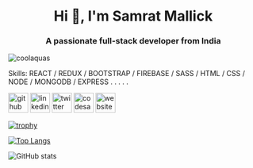 <h1 align="center">Hi 👋, I'm Samrat Mallick</h1>
<h3 align="center">A passionate full-stack developer from India</h3>    
<p align="left"> <img src="https://komarev.com/ghpvc/?username=coolaquas&label=Profile%20views&color=0e75b6&style=flat" alt="coolaquas" /> </p>

Skills: REACT / REDUX / BOOTSTRAP / FIREBASE / SASS / HTML / CSS / NODE / MONGODB / EXPRESS
.
.
.
 .
 .
 
[<img src='https://cdn.jsdelivr.net/npm/simple-icons@3.0.1/icons/github.svg' alt='github' height='40'>](https://github.com/coolaquas)  [<img src='https://cdn.jsdelivr.net/npm/simple-icons@3.0.1/icons/linkedin.svg' alt='linkedin' height='40'>](https://linkedin.com/in/samrat-mallick)  [<img src='https://cdn.jsdelivr.net/npm/simple-icons@3.0.1/icons/twitter.svg' alt='twitter' height='40'>](https://twitter.com/Mallick1Mallick)  [<img src='https://cdn.jsdelivr.net/npm/simple-icons@3.0.1/icons/codesandbox.svg' alt='codesandbox' height='40'>](https://codesandbox.io/u/coolaquas)  [<img src='https://cdn.jsdelivr.net/npm/simple-icons@3.0.1/icons/icloud.svg' alt='website' height='40'>](https://coolaquas.github.io/Resume/)  

[![trophy](https://github-profile-trophy.vercel.app/?username=coolaquas)](https://github.com/ryo-ma/github-profile-trophy)

[![Top Langs](https://github-readme-stats.vercel.app/api/top-langs/?username=coolaquas)](https://github.com/anuraghazra/github-readme-stats)

![GitHub stats](https://github-readme-stats.vercel.app/api?username=coolaquas&show_icons=true)  



